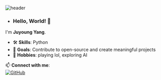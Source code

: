 ![header](https://capsule-render.vercel.app/api?type=venom&{%20%22idx%22:%203,%20%22color%22:%20%22F8E2CF%22,%20%22text%22:%20%22363636%22,%20%22textBg%22:%20%22f7f5f5%22%20}&height=200&text=Juyoung%27s%20Github&animation=fadeIn)


- ### Hello, World! 👋
I'm **Juyoung Yang**.
- 🛠️ **Skills**: Python 
- 🎯 **Goals**: Contribute to open-source and create meaningful projects  
- 🌟 **Hobbies**: playing lol, exploring AI

📫 **Connect with me**:  
[![GitHub](https://img.shields.io/badge/GitHub-@JuyoungYang-blue?logo=github)](https://github.com/JuyoungYang)  



